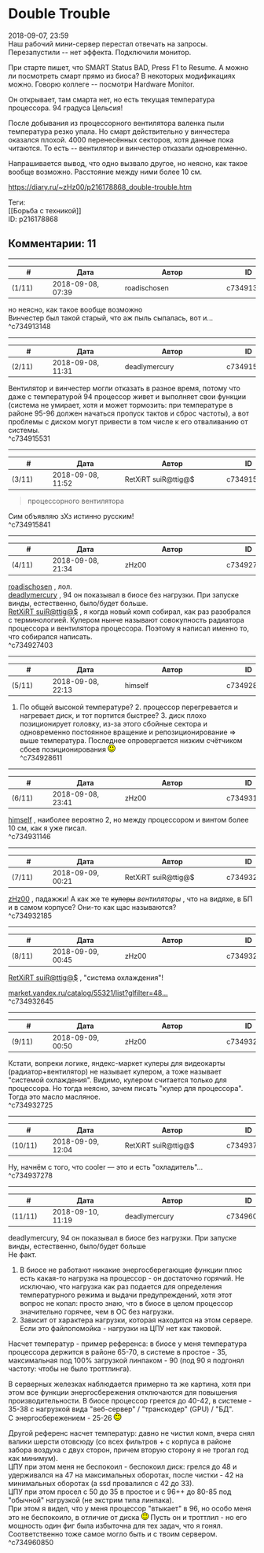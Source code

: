 Double Trouble
==============

  
2018-09-07, 23:59  
 Наш рабочий мини-сервер перестал отвечать на запросы. Перезапустили -- нет эффекта. Подключили монитор.   
   
 При старте пишет, что SMART Status BAD, Press F1 to Resume. А можно ли посмотреть смарт прямо из биоса? В некоторых модификациях можно. Говорю коллеге -- посмотри Hardware Monitor.   
   
 Он открывает, там смарта нет, но есть текущая температура процессора. 94 градуса Цельсия!   
   
 После добывания из процессорного вентилятора валенка пыли температура резко упала. Но смарт действительно у винчестера оказался плохой. 4000 перенесённых секторов, хотя данные пока читаются. То есть -- вентилятор и винчестер отказали одновременно.   
   
 Напрашивается вывод, что одно вызвало другое, но неясно, как такое вообще возможно. Расстояние между ними более 10 см.   
  
<https://diary.ru/~zHz00/p216178868_double-trouble.htm>  
  
Теги:  
[[Борьба с техникой]]  
ID: p216178868  


Комментарии: 11
---------------

  


---



|         #         |              Дата              |                     Автор                     |           ID           |
| --- | --- | --- | --- |
| (1/11) | 2018-09-08, 07:39 | roadischosen | c734913148 |

  
  но неясно, как такое вообще возможно    
 Винчестер был такой старый, что аж пыль сыпалась, вот и...   
 ^c734913148

---



|         #         |              Дата              |                     Автор                     |           ID           |
| --- | --- | --- | --- |
| (2/11) | 2018-09-08, 11:31 | deadlymercury | c734915531 |

  
 Вентилятор и винчестер могли отказать в разное время, потому что даже с температурой 94 процессор живет и выполняет свои функции (система не умирает, хотя и может тормозить: при температуре в районе 95-96 должен начаться пропуск тактов и сброс частоты), а вот проблемы с диском могут привести в том числе к его отваливанию от системы.   
 ^c734915531

---



|         #         |              Дата              |                     Автор                     |           ID           |
| --- | --- | --- | --- |
| (3/11) | 2018-09-08, 11:52 | RetXiRT suiR@ttig@$ | c734915841 |

  
  
>   процессорного вентилятора  

 Сим объявляю зХз истинно русским!    
 ^c734915841

---



|         #         |              Дата              |                     Автор                     |           ID           |
| --- | --- | --- | --- |
| (4/11) | 2018-09-08, 21:34 | zHz00 | c734927403 |

  
  [roadischosen](http://roadischosen.diary.ru)  , лол.   
  [deadlymercury](http://crazysupp.diary.ru "Записки безумного саппорта")  , 94 он показывал в биосе без нагрузки. При запуске винды, естественно, было/будет больше.   
  [RetXiRT suiR@ttig@$](http://Hellspawn.diary.ru "Горчичник")  , я когда новый комп собирал, как раз разобрался с терминологией. Кулером нынче называют совокупность радиатора процессора и вентилятора процессора. Поэтому я написал именно то, что собирался написать.   
 ^c734927403

---



|         #         |              Дата              |                     Автор                     |           ID           |
| --- | --- | --- | --- |
| (5/11) | 2018-09-08, 22:13 | himself | c734928611 |

  
 1. По общей высокой температуре? 2. процессор перегревается и нагревает диск, и тот портится быстрее? 3. диск плохо позиционирует головку, из-за этого сбойные сектора и одновременно постоянное вращение и репозиционирование => выше температура. Последнее опровергается низким счётчиком сбоев позиционирования ![:)](pics/3.gif)   
 ^c734928611

---



|         #         |              Дата              |                     Автор                     |           ID           |
| --- | --- | --- | --- |
| (6/11) | 2018-09-08, 23:41 | zHz00 | c734931146 |

  
  [himself](http://himself.diary.ru "void")  , наиболее вероятно 2, но между процессором и винтом более 10 см, как я уже писал.   
 ^c734931146

---



|         #         |              Дата              |                     Автор                     |           ID           |
| --- | --- | --- | --- |
| (7/11) | 2018-09-09, 00:21 | RetXiRT suiR@ttig@$ | c734932185 |

  
   [zHz00](https://zHz00.diary.ru "Untitled")  , падажжи! А как же те  ~~кулеры~~   *вентиляторы*  , что на видяхе, в БП и в самом корпусе? Они-то как щас называются?    
 ^c734932185

---



|         #         |              Дата              |                     Автор                     |           ID           |
| --- | --- | --- | --- |
| (8/11) | 2018-09-09, 00:45 | zHz00 | c734932645 |

  
  [RetXiRT suiR@ttig@$](http://Hellspawn.diary.ru "Горчичник")  , "система охлаждения"!   
   
  [market.yandex.ru/catalog/55321/list?glfilter=48...](https://market.yandex.ru/catalog/55321/list?glfilter=4876749%3A12109487&onstock=1&local-offers-first=0)    
 ^c734932645

---



|         #         |              Дата              |                     Автор                     |           ID           |
| --- | --- | --- | --- |
| (9/11) | 2018-09-09, 00:50 | zHz00 | c734932725 |

  
 Кстати, вопреки логике, яндекс-маркет кулеры для видеокарты (радиатор+вентилятор) не называет кулером, а тоже называет "системой охлаждения". Видимо, кулером считается только для процессора. Но тогда неясно, зачем писать "кулер для процессора". Тогда это масло масляное.   
 ^c734932725

---



|         #         |              Дата              |                     Автор                     |           ID           |
| --- | --- | --- | --- |
| (10/11) | 2018-09-09, 12:04 | RetXiRT suiR@ttig@$ | c734937278 |

  
  Ну, начнём с того, что cooler — это и есть "охладитель"…    
 ^c734937278

---



|         #         |              Дата              |                     Автор                     |           ID           |
| --- | --- | --- | --- |
| (11/11) | 2018-09-10, 11:19 | deadlymercury | c734960850 |

  
  deadlymercury, 94 он показывал в биосе без нагрузки. При запуске винды, естественно, было/будет больше    
 Не факт.   
 1) В биосе не работают никакие энергосберегающие функции плюс есть какая-то нагрузка на процессор - он достаточно горячий. Не исключаю, что нагрузка как раз подается для определения температурного режима и выдачи предупреждений, хотя этот вопрос не копал: просто знаю, что в биосе в целом процессор значительно горячее, чем в ОС без нагрузки.   
 2) Зависит от характера нагрузки, которая находится на этом сервере. Если это файлопомойка - нагрузки на ЦПУ нет как таковой.   
   
 Насчет температур - пример референса: в биосе у меня температура процессора держится в районе 65-70, в системе в простое - 35, максимальная под 100% загрузкой линпаком - 90 (под 90 я подгонял частоту: чтобы не было троттлинга).   
   
 В серверных железках наблюдается примерно та же картина, хотя при этом все функции энергосбережения отключаются для повышения производительности. В биосе процессор греется до 40-42, в системе - 35-38 с нагрузкой вида "веб-сервер" / "транскодер" (GPU) / "БД".   
 С энергосбережением - 25-26 ![:)](pics/3.gif)   
   
 Другой референс насчет температур: давно не чистил комп, вчера снял валики шерсти отовсюду (со всех фильтров + с корпуса в районе забора воздуха с двух сторон, причем вторую сторону я не трогал год как минимум).   
 ЦПУ при этом меня не беспокоил - беспокоил диск: грелся до 48 и удерживался на 47 на максимальных оборотах, после чистки - 42 на минимальных оборотах (а ssd провалился с 42 до 33).   
 ЦПУ при этом просел с 50 до 35 в простое и с 96++ до 80-85 под "обычной" нагрузкой (не экстрим типа линпака).   
 При этом я видел, что у меня процессор "втыкает" в 96, но особо меня это не беспокоило, в отличие от диска ![:)](pics/3.gif) Пусть он и троттлил - но его мощность один фиг была избыточна для тех задач, что я гонял.   
 Соответственно тоже самое могло быть и с твоим сервером.   
 ^c734960850